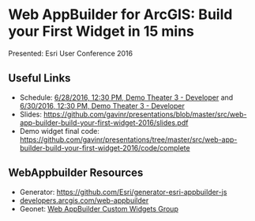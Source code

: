 # Web AppBuilder for ArcGIS: Build your First Widget in 15 mins

Presented: Esri User Conference 2016

## Useful Links
 * Schedule: [6/28/2016, 12:30 PM, Demo Theater 3 - Developer](https://uc.schedule.esri.com/#schedule/56fb2d884be5ddcd240007f1/56fb2d894be5ddcd240007f2) and [6/30/2016, 12:30 PM, Demo Theater 3 - Developer](https://uc.schedule.esri.com/#schedule/56fb2d884be5ddcd240007f1/56fb2d894be5ddcd240007f4)
* Slides: https://github.com/gavinr/presentations/blob/master/src/web-app-builder-build-your-first-widget-2016/slides.pdf
* Demo widget final code: https://github.com/gavinr/presentations/tree/master/src/web-app-builder-build-your-first-widget-2016/code/complete

## WebAppbuilder Resources
 * Generator: https://github.com/Esri/generator-esri-appbuilder-js
 * [developers.arcgis.com/web-appbuilder](https://developers.arcgis.com/web-appbuilder/)
 * Geonet: [Web AppBuilder Custom Widgets Group](https://geonet.esri.com/groups/web-app-builder-custom-widgets)
